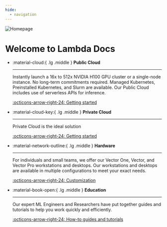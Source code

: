 ```yaml
---
hide:
  - navigation
---
```


![Homepage](assets/img/homepage-image.png)

# Welcome to Lambda Docs

<div class="grid cards" markdown>

-   :material-cloud:{ .lg .middle } **Public Cloud**

    ---

    Instantly launch a 16x to 512x NVIDIA H100 GPU cluster or a single-node
    instance. No long-term commitments required. Managed Kubernetes,
    Preinstalled Kubernetes, and Slurm are available. Our Public Cloud
    includes use of serverless APIs for inference.

    [:octicons-arrow-right-24: Getting started](#)

-   :material-cloud-key:{ .lg .middle } **Private Cloud**

    ---

    Private Cloud is the ideal solution 

    [:octicons-arrow-right-24: Getting started](#)

-   :material-network-outline:{ .lg .middle } **Hardware**

    ---

    For individuals and small teams, we offer our Vector One, Vector, and
    Vector Pro workstations and desktops. Our workstations and desktops are
    available in multiple configurations to meet your exact needs.

    [:octicons-arrow-right-24: Customization](#)

-   :material-book-open:{ .lg .middle } **Education**

    ---

    Our expert ML Engineers and Researchers have put together guides and
    tutorials to help you work quickly and efficiently.

    [:octicons-arrow-right-24: How-to guides and tutorials](#)

</div>
